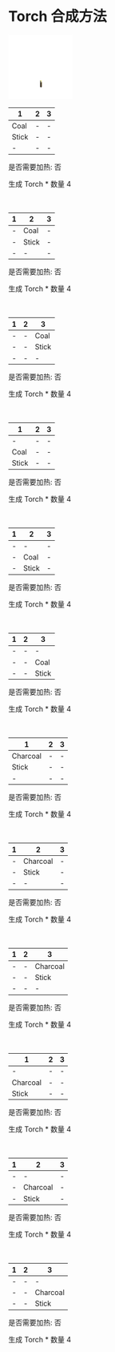 # Torch 合成方法

![Icon](0df477ef104b31941ad608321e8d444e.png)

|1|2|3|
|----|-----|-----|
|Coal|-|-|
|Stick|-|-|
|-|-|-|

是否需要加热: 否

生成 Torch \* 数量 4
<br/> <br/> <br/> 

|1|2|3|
|----|-----|-----|
|-|Coal|-|
|-|Stick|-|
|-|-|-|

是否需要加热: 否

生成 Torch \* 数量 4
<br/> <br/> <br/> 

|1|2|3|
|----|-----|-----|
|-|-|Coal|
|-|-|Stick|
|-|-|-|

是否需要加热: 否

生成 Torch \* 数量 4
<br/> <br/> <br/> 

|1|2|3|
|----|-----|-----|
|-|-|-|
|Coal|-|-|
|Stick|-|-|

是否需要加热: 否

生成 Torch \* 数量 4
<br/> <br/> <br/> 

|1|2|3|
|----|-----|-----|
|-|-|-|
|-|Coal|-|
|-|Stick|-|

是否需要加热: 否

生成 Torch \* 数量 4
<br/> <br/> <br/> 

|1|2|3|
|----|-----|-----|
|-|-|-|
|-|-|Coal|
|-|-|Stick|

是否需要加热: 否

生成 Torch \* 数量 4
<br/> <br/> <br/> 

|1|2|3|
|----|-----|-----|
|Charcoal|-|-|
|Stick|-|-|
|-|-|-|

是否需要加热: 否

生成 Torch \* 数量 4
<br/> <br/> <br/> 

|1|2|3|
|----|-----|-----|
|-|Charcoal|-|
|-|Stick|-|
|-|-|-|

是否需要加热: 否

生成 Torch \* 数量 4
<br/> <br/> <br/> 

|1|2|3|
|----|-----|-----|
|-|-|Charcoal|
|-|-|Stick|
|-|-|-|

是否需要加热: 否

生成 Torch \* 数量 4
<br/> <br/> <br/> 

|1|2|3|
|----|-----|-----|
|-|-|-|
|Charcoal|-|-|
|Stick|-|-|

是否需要加热: 否

生成 Torch \* 数量 4
<br/> <br/> <br/> 

|1|2|3|
|----|-----|-----|
|-|-|-|
|-|Charcoal|-|
|-|Stick|-|

是否需要加热: 否

生成 Torch \* 数量 4
<br/> <br/> <br/> 

|1|2|3|
|----|-----|-----|
|-|-|-|
|-|-|Charcoal|
|-|-|Stick|

是否需要加热: 否

生成 Torch \* 数量 4
<br/> <br/> <br/> 


